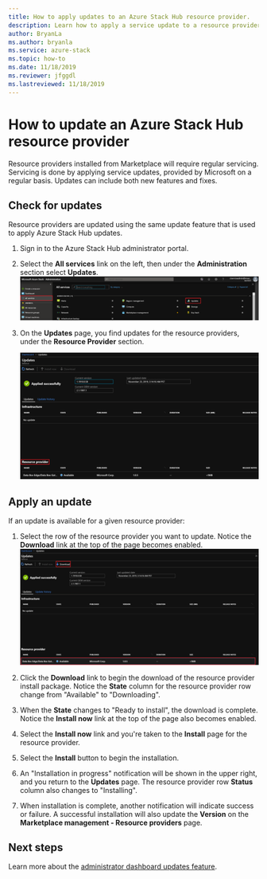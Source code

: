 ```yaml
---
title: How to apply updates to an Azure Stack Hub resource provider.
description: Learn how to apply a service update to a resource provider on Azure Stack Hub. 
author: BryanLa
ms.author: bryanla
ms.service: azure-stack
ms.topic: how-to
ms.date: 11/18/2019
ms.reviewer: jfggdl
ms.lastreviewed: 11/18/2019
---
```


# How to update an Azure Stack Hub resource provider

Resource providers installed from Marketplace will require regular servicing. Servicing is done by applying service updates, provided by Microsoft on a regular basis. Updates can include both new features and fixes.  

## Check for updates

Resource providers are updated using the same update feature that is used to apply Azure Stack Hub updates.

1. Sign in to the Azure Stack Hub administrator portal.
2. Select the **All services** link on the left, then under the **Administration** section select **Updates**.
   ![All services page](media/resource-provider-apply-updates/1-all-services.png)

3. On the **Updates** page, you find updates for the resource providers, under the **Resource Provider** section.

   [![Update available page](media/resource-provider-apply-updates/3-update-available.png)](media/resource-provider-apply-updates/3-update-available.png#lightbox)

## Apply an update

If an update is available for a given resource provider:

1. Select the row of the resource provider you want to update. Notice the **Download** link at the top of the page becomes enabled.
   [![Update available page](media/resource-provider-apply-updates/4-download.png)](media/resource-provider-apply-updates/3-update-available.png#lightbox)

2. Click the **Download** link to begin the download of the resource provider install package. Notice the **State** column for the resource provider row change from "Available" to "Downloading".
3. When the **State** changes to "Ready to install", the download is complete. Notice the **Install now** link at the top of the page also becomes enabled.
4. Select the **Install now** link and you're taken to the **Install** page for the resource provider. 
5. Select the **Install** button to begin the installation.
6. An "Installation in progress" notification will be shown in the upper right, and you return to the **Updates** page. The resource provider row **Status** column also changes to "Installing".
7. When installation is complete, another notification will indicate success or failure. A successful installation will also update the **Version** on the **Marketplace management - Resource providers** page.

## Next steps

Learn more about the [administrator dashboard updates feature](azure-stack-apply-updates.md).
